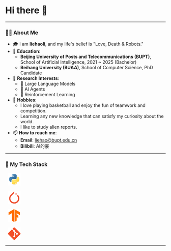 # Hi there 👋

-----

### 👨‍💻 About Me

  - 🎓 I am **liehaoli**, and my life's belief is "Love, Death & Robots."
  - 🏫 **Education**:
      - **Beijing University of Posts and Telecommunications (BUPT)**, School of Artificial Intelligence, 2021 \~ 2025 (Bachelor)
      - **Beihang University (BUAA)**, School of Computer Science, PhD Candidate
  - 🔭 **Research Interests**:
      - 🤖 Large Language Models
      - 🧠 AI Agents
      - 🚀 Reinforcement Learning
  - 🏀 **Hobbies**:
      - I love playing basketball and enjoy the fun of teamwork and competition.
      - Learning any new knowledge that can satisfy my curiosity about the world.
      - I like to study alien reports.
  - 📫 **How to reach me**:
      - **Email**: [liehao@bupt.edu.cn](mailto:liehao@bupt.edu.cn)
      - **Bilibili**: AI的豪

-----

### 🚀 My Tech Stack

<p align="left">

  <a href="https://www.python.org" target="_blank"> <img src="https://raw.githubusercontent.com/devicons/devicon/master/icons/python/python-original.svg" alt="python" width="40" height="40"/> </a>

  <a href="https://pytorch.org/" target="_blank"> <img src="https://raw.githubusercontent.com/devicons/devicon/master/icons/pytorch/pytorch-original.svg" alt="pytorch" width="40" height="40"/> </a>

  <a href="https://www.tensorflow.org" target="_blank"> <img src="https://raw.githubusercontent.com/devicons/devicon/master/icons/tensorflow/tensorflow-original.svg" alt="tensorflow" width="40" height="40"/> </a>

  <a href="https://git-scm.com/" target="_blank"> <img src="https://raw.githubusercontent.com/devicons/devicon/master/icons/git/git-original.svg" alt="git" width="40" height="40"/> </a>

</p>



---
